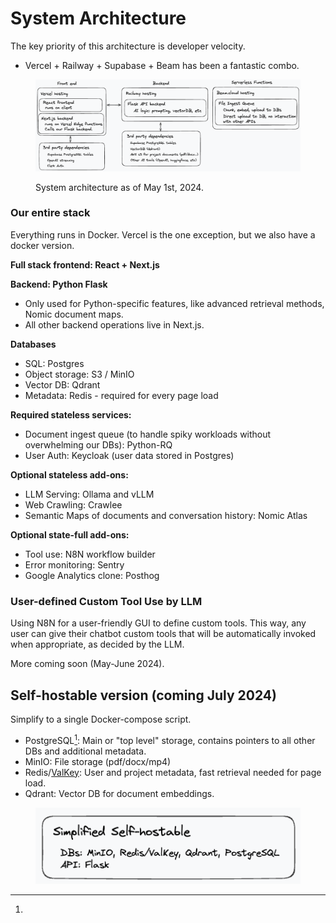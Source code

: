 # System Architecture

The key priority of this architecture is developer velocity.

* Vercel + Railway + Supabase + Beam has been a fantastic combo.

<figure><img src="../.gitbook/assets/CleanShot 2024-05-01 at 09.59.59.png" alt=""><figcaption><p>System architecture as of May 1st, 2024.</p></figcaption></figure>

### Our entire stack

Everything runs in Docker. Vercel is the one exception, but we also have a docker version.&#x20;

**Full stack frontend: React + Next.js**

**Backend: Python Flask**

* Only used for Python-specific features, like advanced retrieval methods, Nomic document maps.&#x20;
* All other backend operations live in Next.js.

**Databases**&#x20;

* SQL: Postgres&#x20;
* Object storage: S3 / MinIO&#x20;
* Vector DB: Qdrant&#x20;
* Metadata: Redis - required for every page load

**Required stateless services:**&#x20;

* Document ingest queue (to handle spiky workloads without overwhelming our DBs): Python-RQ&#x20;
* User Auth: Keycloak (user data stored in Postgres)

**Optional stateless add-ons:**&#x20;

* LLM Serving: Ollama and vLLM&#x20;
* Web Crawling: Crawlee&#x20;
* Semantic Maps of documents and conversation history: Nomic Atlas

**Optional state-full add-ons:**&#x20;

* Tool use: N8N workflow builder&#x20;
* Error monitoring: Sentry&#x20;
* Google Analytics clone: Posthog

### User-defined Custom Tool Use by LLM

Using N8N for a user-friendly GUI to define custom tools. This way, any user can give their chatbot custom tools that will be automatically invoked when appropriate, as decided by the LLM.

More coming soon (May-June 2024).

## Self-hostable version (coming July 2024)

Simplify to a single Docker-compose script.

* PostgreSQL[^1]: Main or "top level" storage, contains pointers to all other DBs and additional metadata.&#x20;
* MinIO: File storage (pdf/docx/mp4)&#x20;
* Redis/[ValKey](https://github.com/valkey-io/valkey): User and project metadata, fast retrieval needed for page load.&#x20;
* Qdrant: Vector DB for document embeddings.

<figure><img src="../.gitbook/assets/CleanShot 2024-05-01 at 09.57.08.png" alt=""><figcaption></figcaption></figure>

[^1]: 
